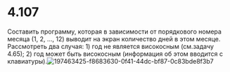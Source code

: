 # 4.107
Составить программу, которая в зависимости от порядкового номера месяца (1, 2, ..., 12) выводит на экран количество дней в этом месяце. Рассмотреть два случая: 1) год не является високосным (см.задачу 4.65); 2) год может быть високосным (информация об этом вводится с клавиатуры).![197463425-f8683630-0f41-44dc-bf87-0c83bde8f3b7](https://user-images.githubusercontent.com/113889182/197470451-8cc3ced0-d63c-4394-b0eb-1758505f40c3.png)
